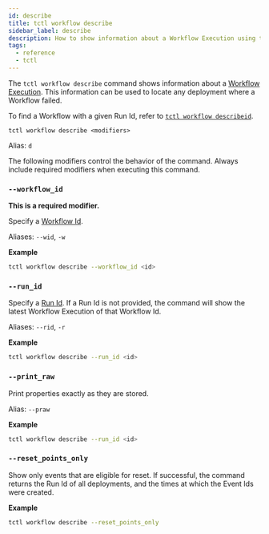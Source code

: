 ```yaml
---
id: describe
title: tctl workflow describe
sidebar_label: describe
description: How to show information about a Workflow Execution using tctl.
tags:
  - reference
  - tctl
---
```


The `tctl workflow describe` command shows information about a [Workflow Execution](/concepts/what-is-a-workflow-execution).
This information can be used to locate any deployment where a Workflow failed.

To find a Workflow with a given Run Id, refer to [`tctl workflow describeid`](/tctl/workflow/describeid).

`tctl workflow describe <modifiers>`

Alias: `d`

The following modifiers control the behavior of the command.
Always include required modifiers when executing this command.

### `--workflow_id`

**This is a required modifier.**

Specify a [Workflow Id](/concepts/what-is-a-workflow-id).

Aliases: `--wid`, `-w`

**Example**

```bash
tctl workflow describe --workflow_id <id>
```

### `--run_id`

Specify a [Run Id](/concepts/what-is-a-run-id).
If a Run Id is not provided, the command will show the latest Workflow Execution of that Workflow Id.

Aliases: `--rid`, `-r`

**Example**

```bash
tctl workflow describe --run_id <id>
```

### `--print_raw`

Print properties exactly as they are stored.

Alias: `--praw`

**Example**

```bash
tctl workflow describe --run_id <id>
```

### `--reset_points_only`

Show only events that are eligible for reset.
If successful, the command returns the Run Id of all deployments, and the times at which the Event Ids were created.

**Example**

```bash
tctl workflow describe --reset_points_only
```
